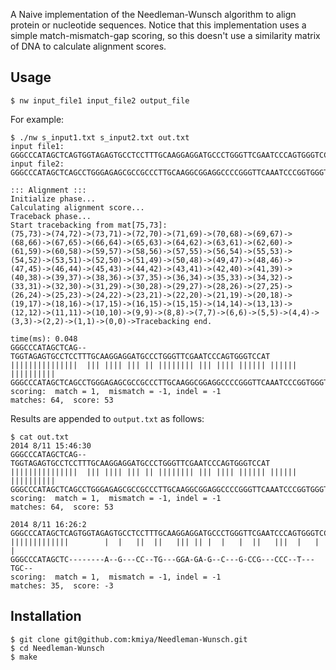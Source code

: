 A Naive implementation of the Needleman-Wunsch algorithm to align protein or nucleotide sequences.
Notice that this implementation uses a simple match-mismatch-gap scoring,
so this doesn't use a similarity matrix of DNA to calculate alignment scores.

## Usage

    $ nw input_file1 input_file2 output_file

For example:

    $ ./nw s_input1.txt s_input2.txt out.txt
    input file1:
    GGGCCCATAGCTCAGTGGTAGAGTGCCTCCTTTGCAAGGAGGATGCCCTGGGTTCGAATCCCAGTGGGTCCAT
    input file2:
    GGGCCCATAGCTCAGCCTGGGAGAGCGCCGCCCTTGCAAGGCGGAGGCCCCGGGTTCAAATCCCGGTGGGTCCAT

    ::: Alignment :::
    Initialize phase...
    Calculating alignment score...
    Traceback phase...
    Start tracebacking from mat[75,73]:
    (75,73)->(74,72)->(73,71)->(72,70)->(71,69)->(70,68)->(69,67)->(68,66)->(67,65)->(66,64)->(65,63)->(64,62)->(63,61)->(62,60)->(61,59)->(60,58)->(59,57)->(58,56)->(57,55)->(56,54)->(55,53)->(54,52)->(53,51)->(52,50)->(51,49)->(50,48)->(49,47)->(48,46)->(47,45)->(46,44)->(45,43)->(44,42)->(43,41)->(42,40)->(41,39)->(40,38)->(39,37)->(38,36)->(37,35)->(36,34)->(35,33)->(34,32)->(33,31)->(32,30)->(31,29)->(30,28)->(29,27)->(28,26)->(27,25)->(26,24)->(25,23)->(24,22)->(23,21)->(22,20)->(21,19)->(20,18)->(19,17)->(18,16)->(17,15)->(16,15)->(15,15)->(14,14)->(13,13)->(12,12)->(11,11)->(10,10)->(9,9)->(8,8)->(7,7)->(6,6)->(5,5)->(4,4)->(3,3)->(2,2)->(1,1)->(0,0)->Tracebacking end.

    time(ms): 0.048
    GGGCCCATAGCTCAG--TGGTAGAGTGCCTCCTTTGCAAGGAGGATGCCCTGGGTTCGAATCCCAGTGGGTCCAT
    |||||||||||||||  ||| |||| ||| || |||||||| ||| |||| |||||| |||||| ||||||||||
    GGGCCCATAGCTCAGCCTGGGAGAGCGCCGCCCTTGCAAGGCGGAGGCCCCGGGTTCAAATCCCGGTGGGTCCAT
    scoring:  match = 1,  mismatch = -1, indel = -1
    matches: 64,  score: 53

Results are appended to `output.txt` as follows:

    $ cat out.txt
    2014 8/11 15:46:30
    GGGCCCATAGCTCAG--TGGTAGAGTGCCTCCTTTGCAAGGAGGATGCCCTGGGTTCGAATCCCAGTGGGTCCAT
    |||||||||||||||  ||| |||| ||| || |||||||| ||| |||| |||||| |||||| ||||||||||
    GGGCCCATAGCTCAGCCTGGGAGAGCGCCGCCCTTGCAAGGCGGAGGCCCCGGGTTCAAATCCCGGTGGGTCCAT
    scoring:  match = 1,  mismatch = -1, indel = -1
    matches: 64,  score: 53

    2014 8/11 16:26:2
    GGGCCCATAGCTCAGTGGTAGAGTGCCTCCTTTGCAAGGAGGATGCCCTGGGTTCGAATCCCAGTGGGTCCAT
    |||||||||||||        |  |   ||  ||   ||| || |  |   |  ||   |||  |   | |  
    GGGCCCATAGCTC--------A--G---CC--TG---GGA-GA-G--C---G-CCG---CCC--T---TGC--
    scoring:  match = 1,  mismatch = -1, indel = -1
    matches: 35,  score: -3

## Installation

    $ git clone git@github.com:kmiya/Needleman-Wunsch.git
    $ cd Needleman-Wunsch
    $ make
